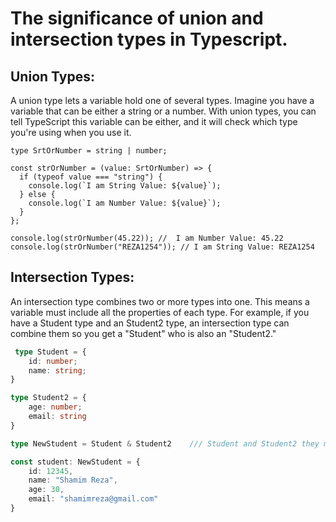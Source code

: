# The significance of union and intersection types in Typescript.

## Union Types:
A union type lets a variable hold one of several types. Imagine you have a variable that can be either a string or a number. With union types, you can tell TypeScript this variable can be either, and it will check which type you're using when you use it.

```tsx
type SrtOrNumber = string | number;

const strOrNumber = (value: SrtOrNumber) => {
  if (typeof value === "string") {
    console.log(`I am String Value: ${value}`);
  } else {
    console.log(`I am Number Value: ${value}`);
  }
};

console.log(strOrNumber(45.22)); //  I am Number Value: 45.22
console.log(strOrNumber("REZA1254")); // I am String Value: REZA1254
```




## Intersection Types:

An intersection type combines two or more types into one. This means a variable must include all the properties of each type. For example, if you have a Student type and an Student2 type, an intersection type can combine them so you get a "Student" who is also an "Student2."

```ts
 type Student = {
    id: number;
    name: string;
}

type Student2 = {
    age: number;
    email: string
}

type NewStudent = Student & Student2    /// Student and Student2 they make a  New Types thats both

const student: NewStudent = {
    id: 12345,
    name: "Shamim Reza",
    age: 30,
    email: "shamimreza@gmail.com"
}
```
